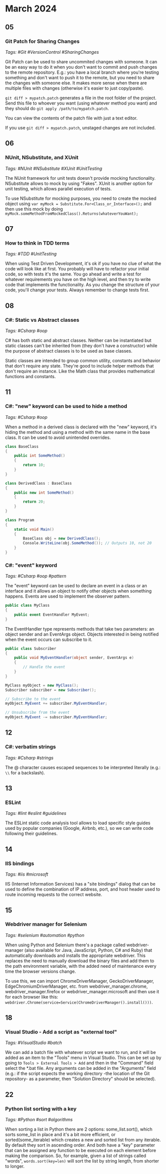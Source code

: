 # March 2024

## 05

### Git Patch for Sharing Changes

_Tags: #Git #VersionControl #SharingChanges_

Git Patch can be used to share uncommited changes with someone. It can be an easy way to do it when you don't want to commit and push changes to the remote repository. E.g.: you have a local branch where you're testing something and don't want to push it to the remote, but you need to share the changes with someone else. It makes more sense when there are multiple files with changes (otherwise it's easier to just copy/paste).

`git diff > mypatch.patch` generates a file in the root folder of the project. Send this file to whoever you want (using whatever method you want) and they should do `git apply /path/to/mypatch.patch`.

You can view the contents of the patch file with just a text editor.

If you use `git diff > mypatch.patch`, unstaged changes are not included.

## 06

### NUnit, NSubstitute, and XUnit

_Tags: #NUnit #NSubstitute #XUnit #UnitTesting_

The NUnit framework for unit tests doesn't provide mocking functionality. NSubstitute allows to mock by using "Fakes". XUnit is another option for unit testing, which allows parallel execution of tests.

To use NSubstitute for mocking purposes, you need to create the mocked object using `var myMock = Substitute.For<Class_or_Interface>();` and then use this mock by doing `myMock.someMethodFromMockedClass().Returns(whateverYouWant);`

## 07

### How to think in TDD terms

_Tags: #TDD #UnitTesting_

When using Test Driven Development, it's ok if you have no clue of what the code will look like at first. You probably will have to refactor your initial code, so with tests it's the same. You go ahead and write a test for whatever requirements you have on the high level, and then try to write code that implements the functionality. As you change the structure of your code, you'll change your tests. Always remember to change tests first.

## 08

### C#: Static vs Abstract classes

_Tags: #Csharp #oop_

C# has both static and abstract classes. Neither can be instantiated but static classes can't be inherited from (they don't have a constructor) while the purpose of abstract classes is to be used as base classes.

Static classes are intended to group common utility, constants and behavior that don't require any state. They're good to include helper methods that don't require an instance. Like the Math class that provides mathematical functions and constants.

## 11

### C#: "new" keyword can be used to hide a method

_Tags: #Csharp #oop_

When a method in a derived class is declared with the "new" keyword, it's hiding the method and using a method with the same name in the base class. It can be used to avoid unintended overrides.

```csharp
class BaseClass
{
    public int SomeMethod()
    {
        return 10;
    }
}

class DerivedClass : BaseClass
{
    public new int SomeMethod()
    {
        return 20;
    }
}

class Program
{
    static void Main()
    {
        BaseClass obj = new DerivedClass();
        Console.WriteLine(obj.SomeMethod()); // Outputs 10, not 20
    }
}
```

### C#: "event" keyword

_Tags: #Csharp #oop #pattern_

The "event" keyword can be used to declare an event in a class or an interface and it allows an object to notify other objects when something happens. Events are used to implement the observer pattern.

```csharp
public class MyClass
{
    public event EventHandler MyEvent;
}
```

The EventHandler type represents methods that take two parameters: an object sender and an EventArgs object. Objects interested in being notified when the event occurs can subscribe to it.

```csharp
public class Subscriber
{
    public void MyEventHandler(object sender, EventArgs e)
    {
        // Handle the event
    }
}

MyClass myObject = new MyClass();
Subscriber subscriber = new Subscriber();

// Subscribe to the event
myObject.MyEvent += subscriber.MyEventHandler;

// Unsubscribe from the event
myObject.MyEvent -= subscriber.MyEventHandler;
```

## 12

### C#: verbatim strings

_Tags: #Csharp #strings_

The @ character causes escaped sequences to be interpreted literally (e.g.: `\\` for a backslash).

## 13

### ESLint

_Tags: #lint #eslint #guidelines_

The ESLint static code analysis tool allows to load specific style guides used by popular companies (Google, Airbnb, etc.), so we can write code following their guidelines.

## 14

### IIS bindings

_Tags: #iis #microsoft_

IIS (Internet Information Services) has a "site bindings" dialog that can be used to define the combination of IP address, port, and host header used to route incoming requests to the correct website.

## 15

### Webdriver manager for Selenium

_Tags: #selenium #automation #python_

When using Python and Selenium there's a package called webdriver-manager (also available for Java, JavaScript, Python, C# and Ruby) that automatically downloads and installs the appropriate webdriver. This replaces the need to manually download the binary files and add them to the path environment variable, with the added need of maintenance every time the browser versions change. 

To use this, we can import ChromeDriverManager, GeckoDriverManager, EdgeChromiumDriverManager, etc. from webdriver_manager.chrome, webdriver_manager.firefox or webdriver_manager.microsoft and then use it for each browser like this: `webdriver.Chrome(service=Service(ChromeDriverManager().install()))`.

## 18

### Visual Studio - Add a script as "external tool"

_Tags: #VisualStudio #batch_

We can add a batch file with whatever script we want to run, and it will be added as an item to the "Tools" menu in Visual Studio. This can be set up by going to `Tools > External Tools > Add` and then in the "Command" field select the *.bat file. Any arguments can be added in the "Arguments" field (e.g.: if the script expects the working directory -the location of the Git repository- as a parameter, then "Solution Directory" should be selected).

## 22

### Python list sorting with a key

_Tags: #Python #sort #algorithms_

When sorting a list in Python there are 2 options: some_list.sort(), which sorts some_list in place and it's a bit more efficient, or sorted(some_iterable) which creates a new and sorted list from any iterable. By default they sort in ascending order. And both have a "key" parameter that can be assigned any function to be executed on each element before making the comparison. So, for example, given a list of strings called "words", `words.sort(key=len)` will sort the list by string length, from shorter to longer.
